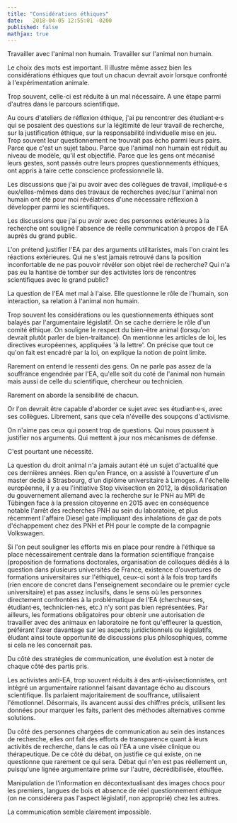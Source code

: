 ```yaml
---
title: "Considérations éthiques"
date:   2018-04-05 12:55:01 -0200
published: false
mathjax: true
---
```


Travailler avec l'animal non humain. Travailler sur l'animal non humain.

Le choix des mots est important. Il illustre même assez bien les considérations éthiques que tout un chacun devrait avoir lorsque confronté à l'expérimentation animale.

Trop souvent, celle-ci est réduite à un mal nécessaire. A une étape parmi d'autres dans le parcours scientifique.

Au cours d'ateliers de réflexion éthique, j'ai pu rencontrer des étudiant·e·s qui se posaient des questions sur la légitimité de leur travail de recherche, sur la justification éthique, sur la responsabilité individuelle mise en jeu. Trop souvent leur questionnement ne trouvait pas écho parmi leurs pairs. Parce que c'est un sujet tabou. Parce que l'animal non humain est réduit au niveau de modèle, qu'il est objectifié. Parce que les gens ont mécanisé leurs gestes, sont passés outre leurs propres questionnements éthiques, ont appris à taire cette conscience professionnelle là.

Les discussions que j'ai pu avoir avec des collègues de travail, impliqué·e·s eux/elles-mêmes dans des travaux de recherches avec/sur l'animal non humain ont été pour moi révélatrices d'une nécessaire réflexion à développer parmi les scientifiques.

Les discussions que j'ai pu avoir avec des personnes extérieures à la recherche ont souligné l'absence de réelle communication à propos de l'EA auprès du grand public.

L'on prétend justifier l'EA par des arguments utilitaristes, mais l'on craint les réactions extérieures. Qui ne s'est jamais retrouvé dans la position inconfortable de ne pas pouvoir révéler son objet réel de recherche? Qui n'a pas eu la hantise de tomber sur des activistes lors de rencontres scientifiques avec le grand public?

La question de l'EA met mal à l'aise. Elle questionne le rôle de l'humain, son interaction, sa relation à l'animal non humain.

Trop souvent les considérations ou les questionnements éthiques sont balayés par l'argumentaire législatif. On se cache derrière le rôle d'un comité éthique. On souligne le respect du bien-être animal (lorsqu'on devrait plutôt parler de bien-traitance). On mentionne les articles de loi, les directives européennes, appliquées 'à la lettre'. On précise que tout ce qu'on fait est encadré par la loi, on explique la notion de point limite.

Rarement on entend le ressenti des gens. On ne parle pas assez de la souffrance engendrée par l'EA, qu'elle soit du coté de l'animal non humain mais aussi de celle du scientifique, chercheur ou technicien.

Rarement on aborde la sensibilité de chacun. 

Or l'on devrait être capable d'aborder ce sujet avec ses étudiant·e·s, avec ses collègues. Librement, sans que cela n'éveille des soupçons d'activisme.

On n'aime pas ceux qui posent trop de questions. Qui nous poussent à justifier nos arguments. Qui mettent à jour nos mécanismes de défense.

C'est pourtant une nécessité.


La question du droit animal n'a jamais autant été un sujet d'actualité que ces dernières années. Rien qu'en France, on a assisté à l'ouverture d'un master dedié à Strasbourg, d'un diplôme universitaire à Limoges. A l'échelle européenne, il y a eu l'initiative Stop vivisection en 2012, la désolidarisation du gouvernement allemand avec la recherche sur le PNH au MPI de Tübingen face à la pression citoyenne en 2015 avec en conséquence notable l'arrêt des recherches PNH au sein du laboratoire, et plus récemment l'affaire Diesel gate impliquant des inhalations de gaz de pots d'échappement chez des PNH et PH pour le compte de la compagnie Volkswagen. 

Si l'on peut souligner les efforts mis en place pour rendre à l'éthique sa place nécessairement centrale dans la formation scientifique française (proposition de formations doctorales, organisation de colloques dédiés à la question dans plusieurs universités de France, existence d'ouvertures de formations universitaires sur l'éthique), ceux-ci sont à la fois trop tardifs (rien encore de concret dans l'enseignement secondaire ou le premier cycle universitaire) et pas assez inclusifs, dans le sens où les personnes directement confrontées à la problématique de l'EA (chercheur·ses, étudiant·es, technicien·nes, etc.) n'y sont pas bien représentées. Par ailleurs, les formations obligatoires pour obtenir une autorisation de travailler avec des animaux en laboratoire ne font qu'effleurer la question, préférant l'axer davantage sur les aspects juridictionnels ou législatifs, éludant ainsi toute opportunité de discussions plus philosophiques, comme si cela ne les concernait pas. 

Du côté des stratégies de communication, une évolution est à noter de chaque côté des partis pris. 

Les activistes anti-EA, trop souvent réduits à des anti-vivisectionnistes, ont intégré un argumentaire rationnel faisant davantage écho au discours scientifique. Ils parlaient majoritairement de souffrance, utilisaient l'émotionnel. Désormais, ils avancent aussi des chiffres précis, utilisent les données pour marquer les faits, parlent des méthodes alternatives comme solutions. 

Du côté des personnes chargées de communication au sein des instances de recherche, elles ont fait des efforts de transparence quant à leurs activités de recherche, dans le cas où l'EA a une visée clinique ou thérapeutique. De ce côté du débat, on justifie ce qui existe, on ne questionne que rarement ce qui sera. Débat qui n'en est pas réellement un, puisqu'une lignée argumentaire prime sur l'autre, décrédibilisée, étouffée. 

Manipulation de l'information en décontextualisant des images chocs pour les premiers, langues de bois et absence de réel questionnement éthique (on ne considérera pas l'aspect législatif, non approprié) chez les autres.

La communication semble clairement impossible. 
